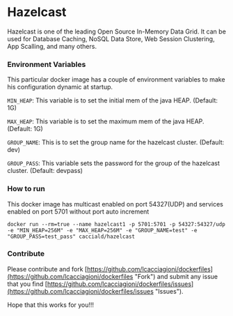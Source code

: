 Hazelcast
=========

Hazelcast is one of the leading Open Source In-Memory Data Grid. It can be used for Database Caching, NoSQL Data Store, Web Session Clustering, App Scalling, and many others.

### Environment Variables
This particular docker image has a couple of environment variables to make his configuration dynamic at startup.

`MIN_HEAP`: This variable is to set the initial mem of the java HEAP. (Default: 1G)

`MAX_HEAP`: This variable is to set the maximum mem of the java HEAP. (Default: 1G)

`GROUP_NAME`: This is to set the group name for the hazelcast cluster. (Default: dev)

`GROUP_PASS`: This variable sets the password for the group of the hazelcast cluster. (Default: devpass)

### How to run
This docker image has multicast enabled on port 54327(UDP) and services enabled on port 5701 without port auto increment

	docker run --rm=true --name hazelcast1 -p 5701:5701 -p 54327:54327/udp -e "MIN_HEAP=256M" -e "MAX_HEAP=256M" -e "GROUP_NAME=test" -e "GROUP_PASS=test_pass" cacciald/hazelcast

### Contribute

Please contribute and fork [https://github.com/lcacciagioni/dockerfiles](https://github.com/lcacciagioni/dockerfiles "Fork") and submit any issue that you find [https://github.com/lcacciagioni/dockerfiles/issues](https://github.com/lcacciagioni/dockerfiles/issues "Issues").


Hope that this works for you!!!
